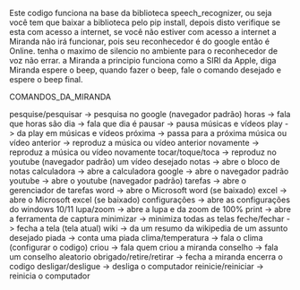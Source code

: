 Este codigo funciona na base da biblioteca speech_recognizer, ou seja você tem que baixar a biblioteca pelo pip install, depois disto verifique se esta com acesso
a internet, se você não estiver com acesso a internet a Miranda não irá funcionar, pois seu reconhecedor é do google então é Online.
tenha o maximo de silencio no ambiente para o reconhecedor de voz não errar.
a Miranda a principio funciona como a SIRI da Apple, diga Miranda espere o beep, quando fazer o beep, fale o comando desejado e espere o beep final.

COMANDOS_DA_MIRANDA

pesquise/pesquisar -> pesquisa no google (navegador padrão)
horas -> fala que horas são
dia -> fala que dia é
pausar -> pausa músicas e vídeos
play -> da play em músicas e vídeos
próxima -> passa para a próxima música ou vídeo
anterior -> reproduz a música ou vídeo anterior
novamente -> reproduz a música ou vídeo novamente
tocar/toque/toca -> reproduz no youtube (navegador padrão) um vídeo desejado
notas -> abre o bloco de notas
calculadora -> abre a calculadora
google -> abre o navegador padrão
youtube -> abre o youtube (navegador padrão)
tarefas -> abre o gerenciador de tarefas
word -> abre o Microsoft word (se baixado)
excel -> abre o Microsoft excel (se baixado)
configurações -> abre as configurações do windows 10/11
lupa/zoom -> abre a lupa e da zoom de 100%
print -> abre a ferramenta de captura
minimizar -> minimiza todas as telas
feche/fechar -> fecha a tela (tela atual)
wiki -> da um resumo da wikipedia de um assunto desejado
piada -> conta uma piada
clima/temperatura -> fala o clima (configurar o codigo)
criou -> fala quem criou a miranda
conselho -> fala um conselho aleatorio
obrigado/retire/retirar -> fecha a miranda encerra o codigo
desligar/desligue -> desliga o computador
reinicie/reiniciar -> reinicia o computador
